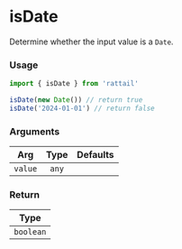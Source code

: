 # isDate

Determine whether the input value is a `Date`.

### Usage

```ts
import { isDate } from 'rattail'

isDate(new Date()) // return true
isDate('2024-01-01') // return false
```

### Arguments

| Arg     | Type  | Defaults |
| ------- | :---: | -------: |
| `value` | `any` |          |

### Return

|   Type    |
| :-------: |
| `boolean` |
